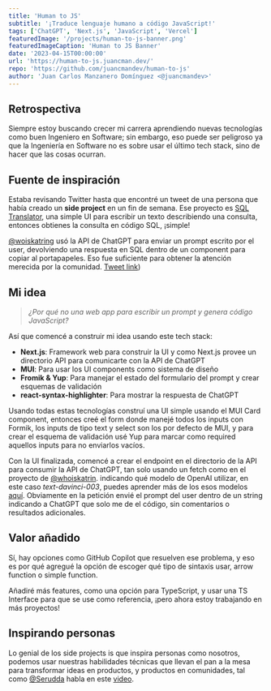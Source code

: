 ```yaml
---
title: 'Human to JS'
subtitle: '¡Traduce lenguaje humano a código JavaScript!'
tags: ['ChatGPT', 'Next.js', 'JavaScript', 'Vercel']
featuredImage: '/projects/human-to-js-banner.png'
featuredImageCaption: 'Human to JS Banner'
date: '2023-04-15T00:00:00'
url: 'https://human-to-js.juancman.dev/'
repo: 'https://github.com/juancmandev/human-to-js'
author: 'Juan Carlos Manzanero Domínguez <@juancmandev>'
---
```


## Retrospectiva

Siempre estoy buscando crecer mi carrera aprendiendo nuevas tecnologías como buen Ingeniero en Software; sin embargo, eso puede ser peligroso ya que la Ingeniería en Software no es sobre usar el último tech stack, sino de hacer que las cosas ocurran.

## Fuente de inspiración

Estaba revisando Twitter hasta que encontré un tweet de una persona que había creado un **side project** en un fin de semana. Ese proyecto es [SQL Translator](https://www.sqltranslate.app/), una simple UI para escribir un texto describiendo una consulta, entonces obtienes la consulta en código SQL, ¡simple!

[@woiskatring](https://twitter.com/whoiskatrin?ref_src=twsrc%5Etfw%7Ctwcamp%5Etweetembed%7Ctwterm%5E1634973237829599233%7Ctwgr%5Eb49b9d28e6ea7383ef16ea3c8c6040656ff0c944%7Ctwcon%5Es1_&ref_url=https%3A%2F%2Fpublish.twitter.com%2F%3Fquery%3Dhttps3A2F2Ftwitter.com2Fwhoiskatrin2Fstatus2F1634973237829599233widget%3DTweet) usó la API de ChatGPT para enviar un prompt escrito por el user, devolviendo una respuesta en SQL dentro de un component para copiar al portapapeles. Eso fue suficiente para obtener la atención merecida por la comunidad. [Tweet link](https://twitter.com/whoiskatrin/status/1634973237829599233))

## Mi idea

> _¿Por qué no una web app para escribir un prompt y genera código JavaScript?_

Así que comencé a construir mi idea usando este tech stack:

- **Next.js**: Framework web para construir la UI y como Next.js provee un directorio API para comunicarte con la API de ChatGPT
- **MUI**: Para usar los UI components como sistema de diseño
- **Fromik & Yup**: Para manejar el estado del formulario del prompt y crear esquemas de validación
- **react-syntax-highlighter**: Para mostrar la respuesta de ChatGPT

Usando todas estas tecnologías construí una UI simple usando el MUI Card component, entonces creé el form donde manejé todos los inputs con Formik, los inputs de tipo text y select son los por defecto de MUI, y para crear el esquema de validación usé Yup para marcar como required aquellos inputs para no enviarlos vacíos.

Con la UI finalizada, comencé a crear el endpoint en el directorio de la API para consumir la API de ChatGPT, tan solo usando un fetch como en el proyecto de [@whoiskatrin](https://twitter.com/whoiskatrin?ref_src=twsrc%5Etfw%7Ctwcamp%5Etweetembed%7Ctwterm%5E1634973237829599233%7Ctwgr%5Eb49b9d28e6ea7383ef16ea3c8c6040656ff0c944%7Ctwcon%5Es1_&ref_url=https%3A%2F%2Fpublish.twitter.com%2F%3Fquery%3Dhttps3A2F2Ftwitter.com2Fwhoiskatrin2Fstatus2F1634973237829599233widget%3DTweet). indicando qué modelo de OpenAI utilizar, en este caso _text-davinci-003_, puedes aprender más de los esos modelos [aquí](https://platform.openai.com/docs/api-reference/models/list). Obviamente en la petición envié el prompt del user dentro de un string indicando a ChatGPT que solo me de el código, sin comentarios o resultados adicionales.

## Valor añadido

Sí, hay opciones como GitHub Copilot que resuelven ese problema, y eso es por qué agregué la opción de escoger qué tipo de sintaxis usar, arrow function o simple function.

Añadiré más features, como una opción para TypeScript, y usar una TS Interface para que se use como referencia, ¡pero ahora estoy trabajando en más proyectos!

## Inspirando personas

Lo genial de los side projects is que inspira personas como nosotros, podemos usar nuestras habilidades técnicas que llevan el pan a la mesa para transformar ideas en productos, y productos en comunidades, tal como [@Serudda](https://twitter.com/serudda) habla en este [video](https://www.youtube.com/watch?v=LXgPNdw8avI&t).
